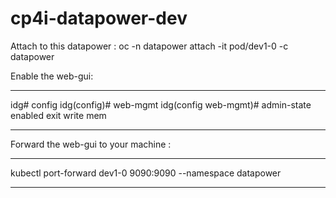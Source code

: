 # cp4i-datapower-dev

Attach to this datapower : oc  -n datapower attach -it pod/dev1-0 -c datapower

Enable the web-gui:

-------------------

idg# config
idg(config)# web-mgmt
idg(config web-mgmt)# admin-state enabled
exit
write mem

-------------------
Forward the web-gui to your machine :

-------------------------------------

kubectl port-forward dev1-0 9090:9090 --namespace datapower

-------------------------------------
